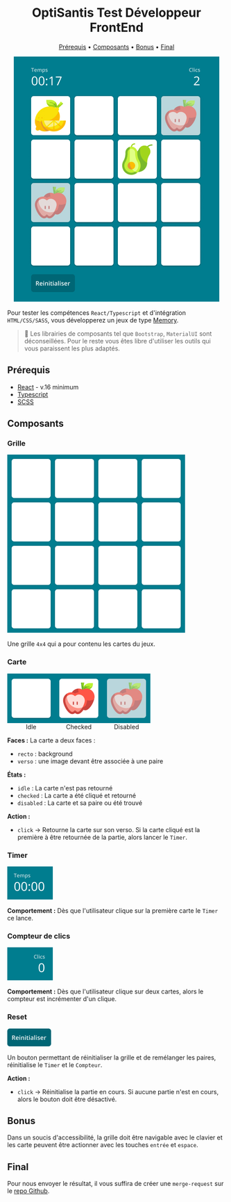 <h1 align="center">OptiSantis Test Développeur FrontEnd</h1>

<p align="center">
    <a href="#prerequis">Prérequis</a> • <a href="#composants">Composants</a> • <a href="#bonus">Bonus</a> • <a href="#final">Final</a>
</p>

<div align="center">
    <img src="./assets/images/.docs/Grid.jpg" alt="Jeux du Memory en cours" />
</div>

Pour tester les compétences `React/Typescript` et d'intégration `HTML/CSS/SASS`, vous développerez un jeux de type [Memory](https://fr.wikipedia.org/wiki/Memory_(jeu)).

> 🚨 Les librairies de composants tel que `Bootstrap`, `MaterialUI` sont déconseillées. Pour le reste vous êtes libre d'utiliser les outils qui vous paraissent les plus adaptés.

## Prérequis

* [React](https://reactjs.org/) - v.16 minimum
* [Typescript](https://www.typescriptlang.org/)
* [SCSS](https://sass-lang.com/)

## Composants

### Grille

![Grille du Memory](/assets/images/.docs/components/Grid.jpg)

Une grille `4x4` qui a pour contenu les cartes du jeux.

### Carte

<div style="display: flex;">
    <div>
        <img src="./assets/images/.docs/components/Card/Recto.jpg" style="display: block;">
        <div align="center">Idle</div>
    </div>
    <div>
        <img src="./assets/images/.docs/components/Card/Verso.jpg" style="display: block;">
        <div align="center">Checked</div>
    </div>
    <div>
        <img src="./assets/images/.docs/components/Card/Found.jpg" style="display: block;">
        <div align="center">Disabled</div>
    </div>
</div>

**Faces :**
La carte a deux faces : 
* `recto` : background
* `verso` : une image devant être associée à une paire

**États :**
* `idle` : La carte n'est pas retourné
* `checked` : La carte a été cliqué et retourné
* `disabled` : La carte et sa paire ou été trouvé

**Action :**
* `click` -> Retourne la carte sur son verso. Si la carte cliqué est la première à être retournée de la partie, alors lancer le `Timer`.

### Timer

![Timer à zéro](/assets/images/.docs/components/Timer.jpg)

**Comportement :** Dès que l'utilisateur clique sur la première carte le `Timer` ce lance. 

### Compteur de clics

![Compteur de cliques](/assets/images/.docs/components/Counter.jpg)

**Comportement :** Dès que l'utilisateur clique sur deux cartes, alors le compteur est incrémenter d'un clique. 

### Reset

![Button reset](/assets/images/.docs/components/Reset.png)

Un bouton permettant de réinitialiser la grille et de remélanger les paires, réinitialise le `Timer` et le `Compteur`.

**Action :** 
* `click` -> Réinitialise la partie en cours. Si aucune partie n'est en cours, alors le bouton doit être désactivé.

## Bonus

Dans un soucis d'accessibilité, la grille doit être navigable avec le clavier et les carte peuvent être actionner avec les touches `entrée` et `espace`.

## Final

Pour nous envoyer le résultat, il vous suffira de créer une `merge-request` sur le [repo Github](https://github.com/optisantis/test-front).
